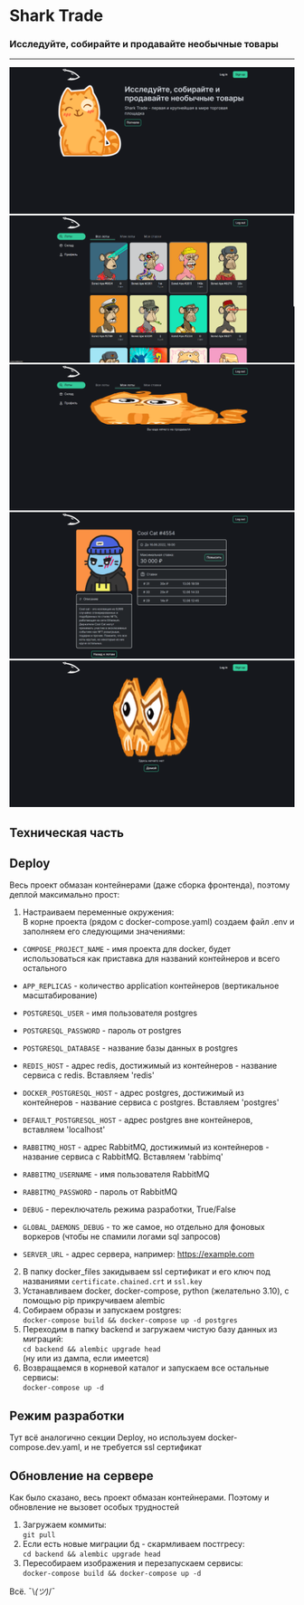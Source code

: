 # Shark Trade

### Исследуйте, собирайте и продавайте необычные товары

---

![Главная](img/main.png)
![Все лоты](img/all_lots.png)
![Мои лоты](img/own_lots.png)
![Страница лота](img/lot_page.png)
![404 страница](img/404_page.png)



## Техническая часть

## Deploy

Весь проект обмазан контейнерами (даже сборка фронтенда), поэтому деплой максимально прост:

1. Настраиваем переменные окружения:  
  В корне проекта (рядом с docker-compose.yaml) создаем файл .env и заполняем его следующими значениями:
  * `COMPOSE_PROJECT_NAME` - имя проекта для docker, будет использоваться 
     как приставка для названий контейнеров и всего остального
  * `APP_REPLICAS` - количество application контейнеров (вертикальное масштабирование)

  * `POSTGRESQL_USER` - имя пользователя postgres
  * `POSTGRESQL_PASSWORD` - пароль от postgres
  * `POSTGRESQL_DATABASE` - название базы данных в postgres

  * `REDIS_HOST` - адрес redis, достижимый из контейнеров -
  название сервиса с redis. Вставляем 'redis'
  * `DOCKER_POSTGRESQL_HOST` - адрес postgres, достижимый из контейнеров -
  название сервиса с postgres. Вставляем 'postgres'
  * `DEFAULT_POSTGRESQL_HOST` - адрес postgres вне контейнеров, вставляем 'localhost'

  * `RABBITMQ_HOST` - адрес RabbitMQ, достижимый из контейнеров -
  название сервиса с RabbitMQ. Вставляем 'rabbimq'
  * `RABBITMQ_USERNAME` - имя пользователя RabbitMQ
  * `RABBITMQ_PASSWORD` - пароль от RabbitMQ

  * `DEBUG` - переключатель режима разработки, True/False
  * `GLOBAL_DAEMONS_DEBUG` - то же самое, но отдельно для фоновых воркеров
(чтобы не спамили логами sql запросов)
  * `SERVER_URL` - адрес сервера, например: https://example.com

2. В папку docker_files закидываем ssl сертификат и его ключ под названиями `certificate.chained.crt` и `ssl.key`
3. Устанавливаем docker, docker-compose, python (желательно 3.10), с помощью pip прикручиваем alembic
4. Собираем образы и запускаем postgres:  
`docker-compose build && docker-compose up -d postgres`
5. Переходим в папку backend и загружаем чистую базу данных из миграций:  
`cd backend && alembic upgrade head`  
(ну или из дампа, если имеется)
6. Возвращаемся в корневой каталог и запускаем все остальные сервисы:  
`docker-compose up -d`


## Режим разработки
Тут всё аналогично секции Deploy, но используем docker-compose.dev.yaml, и не требуется ssl сертификат


## Обновление на сервере

Как было сказано, весь проект обмазан контейнерами.
Поэтому и обновление не вызовет особых трудностей

1. Загружаем коммиты:  
`git pull`  
2. Если есть новые миграции бд - скармливаем постгресу:  
`cd backend && alembic upgrade head`  
3. Пересобираем изображения и перезапускаем сервисы:  
`docker-compose build && docker-compose up -d`  

Всё. ¯\\_(ツ)_/¯